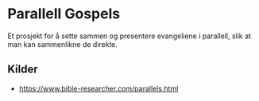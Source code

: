# Parallell Gospels

Et prosjekt for å sette sammen og presentere evangeliene i parallell, slik at man kan sammenlikne de direkte.

## Kilder

- https://www.bible-researcher.com/parallels.html
